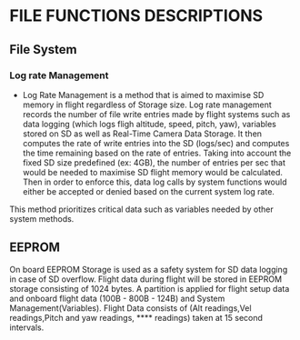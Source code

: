 # FILE FUNCTIONS DESCRIPTIONS

## File System 

### Log rate Management
* Log Rate Management is a method that is aimed to maximise SD memory in flight regardless of Storage size. Log rate management
records the number of file write entries made by flight systems such as data logging (which logs fligh altitude, speed, pitch, yaw), variables stored on SD as well as Real-Time Camera Data Storage. It then computes the rate of write entries into the SD (logs/sec) and computes the time remaining based on the rate of entries. Taking into account the fixed SD size predefined (ex: 4GB), the number of entries per sec that would  be needed to maximise SD flight memory would be calculated. Then in order to enforce this, data log calls by system functions would either be accepted or denied based on the current system log rate.

This method prioritizes critical data such as variables needed by other system methods.

## EEPROM

On board EEPROM Storage is used as a safety system for SD data logging in case of SD overflow. Flight data during flight will be stored in EEPROM storage consisting of 1024 bytes. A partition is applied for flight setup data and onboard flight data (100B - 800B - 124B) and System Management(Variables). Flight Data consists of (Alt readings,Vel readings,Pitch and yaw readings, **** readings) taken at 15 second intervals.
